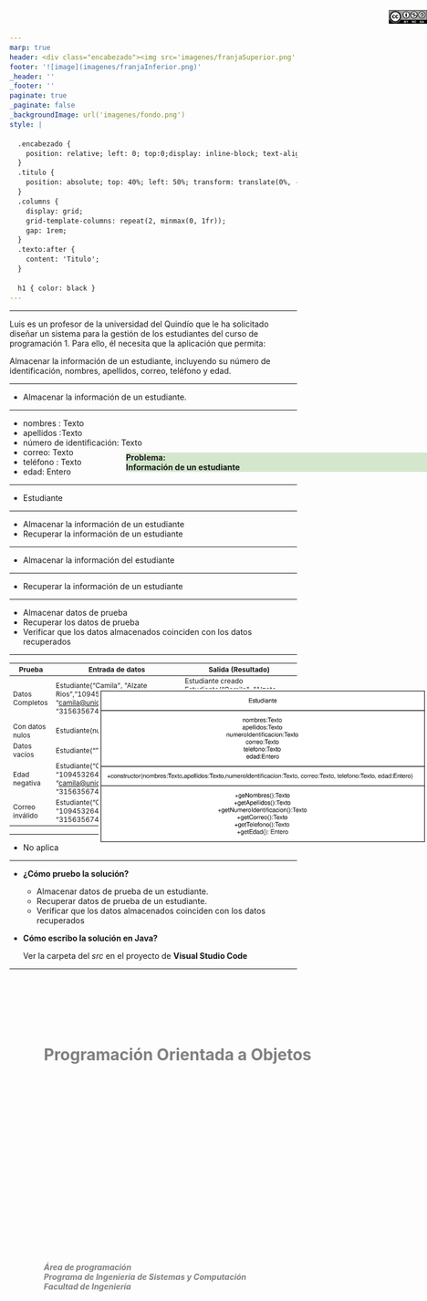 ```yaml
---
marp: true
header: <div class="encabezado"><img src='imagenes/franjaSuperior.png'  /><div class="titulo"><h1 class="texto"></h1></div></div>
footer: '![image](imagenes/franjaInferior.png)' 
_header: '' 
_footer: '' 
paginate: true
_paginate: false
_backgroundImage: url('imagenes/fondo.png')
style: |

  .encabezado {
    position: relative; left: 0; top:0;display: inline-block; text-align: center;
  }
  .titulo {
    position: absolute; top: 40%; left: 50%; transform: translate(0%, -50%); color: gray;
  }
  .columns {
    display: grid;
    grid-template-columns: repeat(2, minmax(0, 1fr));
    gap: 1rem;
  }
  .texto:after {
    content: 'Titulo';
  }
  
  h1 { color: black }
---
```


<div style="position: absolute; left: 30%; top:45%; width: 70%; text-align: left"><h1 style="color: gray">Programación Orientada a Objetos</h1></div>
<div style="position: absolute; left: 30%; top:55%; width: 70%; text-align: left"><h5 style="color: gray">Área de programación<br />
Programa de Ingeniería de Sistemas y Computación<br />
Facultad de Ingeniería
</h5></div>

<div style="position: absolute; left: 45%; top:20%; background-color: rgb(212, 231, 205); width: 550px">
<b>
Problema: <br />
Información de un estudiante<br />
</b>
</div>


<div style="position: absolute; left: 93%; top:10px; ">

![width:80](imagenes/licencia.png)
</div>

---


<style scoped>
.texto:after {
    content: 'Problema:';
  }
</style>

Luis es un profesor de la universidad del Quindío que le ha solicitado diseñar un sistema para la gestión de los estudiantes del curso de programación 1. Para ello, él necesita que la aplicación que permita:

Almacenar la información de un estudiante, incluyendo su número de identificación, nombres, apellidos, correo, teléfono y edad.

---

<style scoped>
.texto:after {
    content: 'Abstracción: ¿Qué se solicita finalmente? (problema)';
  }
</style>

- Almacenar la información de un estudiante. 


---

<style scoped>
.texto:after {
    content: 'Abstracción: ¿Qué información es relevante dado el problema anterior?';
  }
</style>

- nombres : Texto
- apellidos :Texto
- número de identificación: Texto
- correo: Texto
- teléfono : Texto 
- edad: Entero



---

<style scoped>
.texto:after {
    content: 'Abstracción: ¿Cómo se agrupa la información relevante?';
  }
</style>

- Estudiante

<div style="position: absolute; left: 40%; top:30%; ">


![width:300](diagrama-00.svg)
</div>

---


<style scoped>
.texto:after {
    content: 'Abstracción: ¿Qué solicitan finalmente?';
  }
</style>

- Almacenar la información de un estudiante
- Recuperar la información de un estudiante



---


<style scoped>
.texto:after {
    content: 'Descomposición: ¿Cómo se distribuyen las funcionalidades?';
  }
</style>

- Almacenar la 
información del estudiante

<div style="position: absolute; left: 40%; top:30%; ">

![width:800](diagrama-01.svg)
</div>

---


<style scoped>
.texto:after {
    content: 'Descomposición: ¿Cómo se distribuyen las funcionalidades?';
  }
</style>

- Recuperar la información
 de un estudiante

<div style="position: absolute; left: 40%; top:30%; ">

![width:800](diagrama-02.svg)
</div>

---

<style scoped>
.texto:after {
    content: 'Descomposición: ¿Qué debo hacer para probar las funcionalidades?';
  }
</style>

- Almacenar datos de prueba
- Recuperar los datos de prueba
- Verificar que los datos almacenados coinciden con los datos recuperados


---


<style scoped>
.texto:after {
    content: 'Descomposición: ¿Qué debo hacer para probar las funcionalidades?';
  }
</style>

<div style="font-size: 9pt">

| Prueba                                | Entrada de datos                                          | Salida (Resultado)                                                                                  |
|---------------------------------------|-----------------------------------------------------------|-----------------------------------------------------------------------------------------------------|
| Datos Completos | Estudiante(“Camila", "Alzate Rios”,”109453264”, “camila@uniquindio.edu.co”, “315635674”, 18)| Estudiante creado Estudiante(“Camila", "Alzate Rios”,”109453264”, “camila@uniquindio.edu.co”, “315635674”, 18) |
| Con datos nulos | Estudiante(null,null,null,null,null,0) | Error, faltan datos para la creación del estudiante |
| Datos vacíos | Estudiante(“”, “”, “”, “”, 0)| Error, faltan datos para la creación del estudiante |
| Edad negativa | Estudiante(“Camila", "Alzate Rios”, “109453264”, “camila@uniquindio.edu.co”, “315635674”, -18) |Error, la edad no pueden ser negativos                      |
| Correo inválido | Estudiante(“Camila", "Alzate Rios”, “109453264”, “cami”, “315635674”, 18)  | Error, el correo del estudiante es invalido         |

</div>

---


<style scoped>
.texto:after {
    content: 'Reconocimiento de patrones: ¿Qué puede reutilizar?';
  }
</style>

- No aplica


---

<style scoped>
.texto:after {
    content: 'Codificación: ';
  }
</style>

- **¿Cómo pruebo la solución?**

  - Almacenar datos de prueba de un estudiante. 
  - Recuperar datos de prueba de un estudiante. 
  - Verificar que los datos almacenados coinciden con los datos recuperados

- **Cómo escribo la solución en Java?**

  Ver la carpeta del *src* en el proyecto de **Visual Studio Code**



---

<!-- 
_header: ''
_footer: '' 
_paginate: false
_backgroundImage: url('imagenes/gracias.png')
-->
